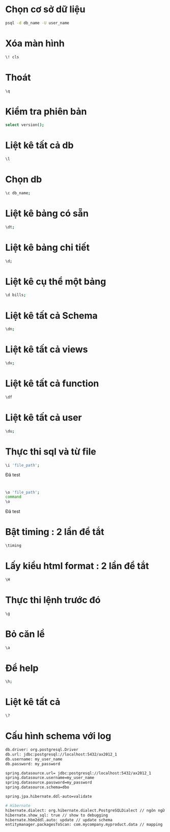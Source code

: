 # Chọn cơ sở dữ liệu

```sh
psql -d db_name -U user_name
```

# Xóa màn hình

```sh
\! cls
```

# Thoát

```sh
\q
```

# Kiểm tra phiên bản

```sh
select version();
```

# Liệt kê tất cả db

```sh
\l
```

# Chọn db

```sh
\c db_name;
```

# Liệt kê bảng có sẵn

```sh
\dt;
```

# Liệt kê bảng chi tiết

```sh
\d;
```

# Liệt kê cụ thể một bảng

```sh
\d bills;
```

# Liệt kê tất cả Schema

```sh
\dn;
```

# Liệt kê tất cả views

```sh
\dv;
```

# Liệt kê tất cả function

```sh
\df
```

# Liệt kê tất cả user

```sh
\du;
```

# Thực thi sql và từ file

```sh
\i 'file_path';
```

Đã test

#

```sh
\o 'file_path';
command
\o
```

Đã test

# Bật timing : 2 lần để tắt

```sh
\timing
```

# Lấy kiểu html format : 2 lần để tắt

```sh
\H
```

# Thực thi lệnh trước đó

```sh
\g
```

# Bỏ căn lề

```sh
\a
```

# Để help

```sh
\h;
```

# Liệt kê tất cả

```sh
\?
```

# Cấu hình schema với log

```sh
db.driver: org.postgresql.Driver
db.url: jdbc:postgresql://localhost:5432/ax2012_1
db.username: my_user_name
db.password: my_password

spring.datasource.url= jdbc:postgresql://localhost:5432/ax2012_1
spring.datasource.username=my_user_name
spring.datasource.password=my_password
spring.datasource.schema=dbo

spring.jpa.hibernate.ddl-auto=validate

# Hibernate
hibernate.dialect: org.hibernate.dialect.PostgreSQLDialect // ngôn ngữ giao tiếp
hibernate.show_sql: true // show to debugging
hibernate.hbm2ddl.auto: update // update schema
entitymanager.packagesToScan: com.mycompany.myproduct.data // mapping
```
